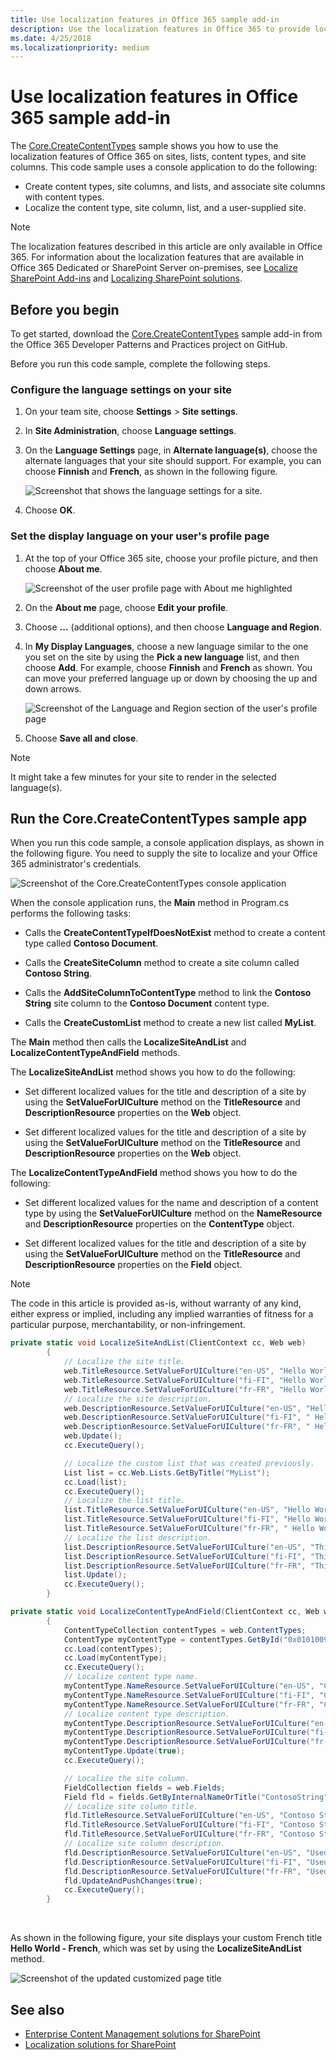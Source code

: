 ```yaml
---
title: Use localization features in Office 365 sample add-in
description: Use the localization features in Office 365 to provide localized values for SharePoint sites, lists, content types, and site columns. 
ms.date: 4/25/2018
ms.localizationpriority: medium
---
```


# Use localization features in Office 365 sample add-in

The [Core.CreateContentTypes](https://github.com/SharePoint/PnP/tree/master/Samples/Core.CreateContentTypes) sample shows you how to use the localization features of Office 365 on sites, lists, content types, and site columns. This code sample uses a console application to do the following:

- Create content types, site columns, and lists, and associate site columns with content types.   
- Localize the content type, site column, list, and a user-supplied site.

> [!NOTE] 
> The localization features described in this article are only available in Office 365. For information about the localization features that are available in Office 365 Dedicated or SharePoint Server on-premises, see [Localize SharePoint Add-ins](../sp-add-ins/localize-sharepoint-add-ins.md) and [Localizing SharePoint solutions](https://msdn.microsoft.com/library/ee696750.aspx).

## Before you begin

To get started, download the [Core.CreateContentTypes](https://github.com/SharePoint/PnP/tree/master/Samples/Core.CreateContentTypes) sample add-in from the Office 365 Developer Patterns and Practices project on GitHub.

Before you run this code sample, complete the following steps.

### Configure the language settings on your site
    
1. On your team site, choose **Settings** > **Site settings**.
    
2. In **Site Administration**, choose **Language settings**.
    
3. On the **Language Settings** page, in **Alternate language(s)**, choose the alternate languages that your site should support. For example, you can choose **Finnish** and **French**, as shown in the following figure.

   ![Screenshot that shows the language settings for a site.](media/ffe149ae-17ab-4c55-a611-d47f4eb88c4e.png)
    
4. Choose **OK**.
    
### Set the display language on your user's profile page
    
1. At the top of your Office 365 site, choose your profile picture, and then choose **About me**.

   ![Screenshot of the user profile page with About me highlighted](media/764b2ac2-155b-4ce9-b8eb-3ae04ad26593.png)

2. On the **About me** page, choose **Edit your profile**.
    
3. Choose **...** (additional options), and then choose **Language and Region**.
    
4. In **My Display Languages**, choose a new language similar to the one you set on the site by using the **Pick a new language** list, and then choose **Add**. For example, choose **Finnish** and **French** as shown. You can move your preferred language up or down by choosing the up and down arrows.

   ![Screenshot of the Language and Region section of the user's profile page](media/ae5f565d-c932-43dd-9dc3-87630cee3692.png)
    
5. Choose **Save all and close**.

> [!NOTE] 
> It might take a few minutes for your site to render in the selected language(s). 


## Run the Core.CreateContentTypes sample app

When you run this code sample, a console application displays, as shown in the following figure. You need to supply the site to localize and your Office 365 administrator's credentials. 

![Screenshot of the Core.CreateContentTypes console application](media/ee806481-0089-4c65-8f8b-027bfff6ddb9.png)

When the console application runs, the **Main** method in Program.cs performs the following tasks:

- Calls the **CreateContentTypeIfDoesNotExist** method to create a content type called **Contoso Document**.
    
- Calls the **CreateSiteColumn** method to create a site column called **Contoso String**.
    
- Calls the **AddSiteColumnToContentType** method to link the **Contoso String** site column to the **Contoso Document** content type.
    
- Calls the **CreateCustomList** method to create a new list called **MyList**.

The **Main** method then calls the **LocalizeSiteAndList** and **LocalizeContentTypeAndField** methods. 

The **LocalizeSiteAndList** method shows you how to do the following:

- Set different localized values for the title and description of a site by using the **SetValueForUICulture** method on the **TitleResource** and **DescriptionResource** properties on the **Web** object.
    
- Set different localized values for the title and description of a site by using the **SetValueForUICulture** method on the **TitleResource** and **DescriptionResource** properties on the **Web** object.
    
The **LocalizeContentTypeAndField** method shows you how to do the following:

- Set different localized values for the name and description of a content type by using the **SetValueForUICulture** method on the **NameResource** and **DescriptionResource** properties on the **ContentType** object.
    
- Set different localized values for the title and description of a site by using the **SetValueForUICulture** method on the **TitleResource** and **DescriptionResource** properties on the **Field** object.
    
> [!NOTE] 
> The code in this article is provided as-is, without warranty of any kind, either express or implied, including any implied warranties of fitness for a particular purpose, merchantability, or non-infringement.

```csharp
private static void LocalizeSiteAndList(ClientContext cc, Web web)
        {
            // Localize the site title.
            web.TitleResource.SetValueForUICulture("en-US", "Hello World");
            web.TitleResource.SetValueForUICulture("fi-FI", "Hello World - Finnish");
            web.TitleResource.SetValueForUICulture("fr-FR", "Hello World - French");
            // Localize the site description.
            web.DescriptionResource.SetValueForUICulture("en-US", "Hello World site sample");
            web.DescriptionResource.SetValueForUICulture("fi-FI", " Hello World site sample - Finnish");
            web.DescriptionResource.SetValueForUICulture("fr-FR", " Hello World site sample - French");
            web.Update();
            cc.ExecuteQuery();

            // Localize the custom list that was created previously.
            List list = cc.Web.Lists.GetByTitle("MyList");
            cc.Load(list);
            cc.ExecuteQuery();
            // Localize the list title.
            list.TitleResource.SetValueForUICulture("en-US", "Hello World");
            list.TitleResource.SetValueForUICulture("fi-FI", "Hello World - Finnish");
            list.TitleResource.SetValueForUICulture("fr-FR", " Hello World - French");
            // Localize the list description.
            list.DescriptionResource.SetValueForUICulture("en-US", "This example localizes a list using CSOM.");
            list.DescriptionResource.SetValueForUICulture("fi-FI", "This example localizes a list using CSOM - Finnish.");
            list.DescriptionResource.SetValueForUICulture("fr-FR", "This example localizes a list using CSOM - French.");
            list.Update();
            cc.ExecuteQuery();
        }

private static void LocalizeContentTypeAndField(ClientContext cc, Web web)
        {
            ContentTypeCollection contentTypes = web.ContentTypes;
            ContentType myContentType = contentTypes.GetById("0x0101009189AB5D3D2647B580F011DA2F356FB2");
            cc.Load(contentTypes);
            cc.Load(myContentType);
            cc.ExecuteQuery();
            // Localize content type name.
            myContentType.NameResource.SetValueForUICulture("en-US", "Contoso Document");
            myContentType.NameResource.SetValueForUICulture("fi-FI", "Contoso Document - Finnish");
            myContentType.NameResource.SetValueForUICulture("fr-FR", "Contoso Document - French");
            // Localize content type description.
            myContentType.DescriptionResource.SetValueForUICulture("en-US", "This is the Contoso Document.");
            myContentType.DescriptionResource.SetValueForUICulture("fi-FI", " This is the Contoso Document - Finnish.");
            myContentType.DescriptionResource.SetValueForUICulture("fr-FR", " This is the Contoso Document - French.");
            myContentType.Update(true);
            cc.ExecuteQuery();

            // Localize the site column.
            FieldCollection fields = web.Fields;
            Field fld = fields.GetByInternalNameOrTitle("ContosoString");
            // Localize site column title.
            fld.TitleResource.SetValueForUICulture("en-US", "Contoso String");
            fld.TitleResource.SetValueForUICulture("fi-FI", "Contoso String - Finnish");
            fld.TitleResource.SetValueForUICulture("fr-FR", "Contoso String - French");
            // Localize site column description.
            fld.DescriptionResource.SetValueForUICulture("en-US", "Used to store Contoso specific metadata.");
            fld.DescriptionResource.SetValueForUICulture("fi-FI", "Used to store Contoso specific metadata - Finnish.");
            fld.DescriptionResource.SetValueForUICulture("fr-FR", "Used to store Contoso specific metadata - French.");
            fld.UpdateAndPushChanges(true);
            cc.ExecuteQuery();
        }
```

<br/>

As shown in the following figure, your site displays your custom French title **Hello World - French**, which was set by using the **LocalizeSiteAndList** method.

![Screenshot of the updated customized page title](media/14471283-f7b6-49ca-a507-a3e28e43ee22.png)

## See also
  
- [Enterprise Content Management solutions for SharePoint](enterprise-content-management-solutions-for-sharepoint.md)
- [Localization solutions for SharePoint](localization-solutions-for-sharepoint.md)
